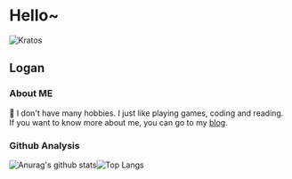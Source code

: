 # Hello~

![Kratos](https://images.loganren.xyz/images/2020/12/04/background.jpg)

## Logan

### About ME

:man: I don't have many hobbies. I just like playing games, coding and reading. If you want to know more about me, you can go to my [blog](https://loganren.xyz/).

### Github Analysis

![Anurag's github stats](https://github-readme-stats.vercel.app/api?username=loganautomata&show_icons=true&theme=merko)![Top Langs](https://github-readme-stats.vercel.app/api/top-langs/?username=loganautomata&layout=compact&height=175)
